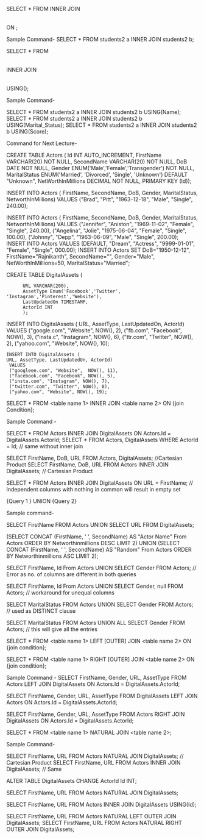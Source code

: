 SELECT *
FROM <table name1>
INNER JOIN <table name1>
ON <Join condition>;

Sample Command-
SELECT * FROM students2 a INNER JOIN students2 b;


SELECT *
FROM <table name1>
INNER JOIN <table name2>
USING(<column name>);

Sample Command-

SELECT * FROM students2 a INNER JOIN students2 b USING(Name);
SELECT * FROM students2 a INNER JOIN students2 b USING(Marital_Status);
SELECT * FROM students2 a INNER JOIN students2 b USING(Score);



Command for Next Lecture-


CREATE TABLE Actors (
Id INT AUTO_INCREMENT,
FirstName VARCHAR(20) NOT NULL,
SecondName VARCHAR(20) NOT NULL,
DoB DATE NOT NULL,
Gender ENUM('Male','Female','Transgender') NOT NULL,
MaritalStatus ENUM('Married', 'Divorced', 'Single', 'Unknown') DEFAULT "Unknown",
NetWorthInMillions DECIMAL NOT NULL,
PRIMARY KEY (Id));


INSERT INTO Actors (
FirstName, SecondName, DoB, Gender, MaritalStatus, NetworthInMillions)
VALUES ("Brad", "Pitt", "1963-12-18", "Male", "Single", 240.00);

INSERT INTO Actors (
FirstName, SecondName, DoB, Gender, MaritalStatus, NetworthInMillions)
VALUES
("Jennifer", "Aniston", "1969-11-02", "Female", "Single", 240.00),
("Angelina", "Jolie", "1975-06-04", "Female", "Single", 100.00),
("Johnny", "Depp", "1963-06-09", "Male", "Single", 200.00);
INSERT INTO Actors
VALUES (DEFAULT, "Dream", "Actress", "9999-01-01", "Female", "Single", 000.00);
INSERT INTO Actors SET DoB="1950-12-12", FirstName="Rajnikanth",
 SecondName="",  Gender="Male", NetWorthInMillions=50,  MaritalStatus="Married";




 CREATE TABLE DigitalAssets (
          
          URL VARCHAR(200),
          AssetType Enum('Facebook','Twitter', 'Instagram','Pinterest','Website'),
          LastUpdatedOn TIMESTAMP,
          ActorId INT
          );


INSERT INTO DigitalAssets (
     URL, AssetType, LastUpdatedOn, ActorId)
     VALUES
     ("google.com", "Website",  NOW(), 2),
     ("fb.com", "Facebook", NOW(), 3),
     ("insta.c", "Instagram", NOW(), 6),
     ("ttr.com", "Twitter", NOW(), 2),
     ("yahoo.com", "Website", NOW(), 10);

    INSERT INTO DigitalAssets (
    URL, AssetType, LastUpdatedOn, ActorId)
     VALUES
     ("googleee.com", "Website",  NOW(), 11),
     ("facebook.com", "Facebook", NOW(), 5),
     ("insta.com", "Instagram", NOW(), 7),
     ("twitter.com", "Twitter", NOW(), 8),
     ("yahoo.com", "Website", NOW(), 19);





SELECT *
FROM <table name 1>
INNER JOIN <table name 2>
ON {join Condition};


Sample Command -

SELECT * FROM Actors INNER JOIN DigitalAssets ON Actors.Id = DigitalAssets.ActorId;
SELECT * FROM Actors, DigitalAssets WHERE ActorId = Id; // same without inner join

 
SELECT FirstName, DoB, URL FROM Actors, DigitalAssets; //Cartesian Product
SELECT FirstName, DoB, URL FROM Actors INNER JOIN DigitalAssets; // Cartesian Product


SELECT * FROM Actors INNER JOIN DigitalAssets ON URL = FirstName; 
// Independent columns with nothing in common will result in empty set






{Query 1 }
UNION
{Query 2}

Sample command-

SELECT FirstName FROM Actors UNION SELECT URL FROM DigitalAssets;

(SELECT CONCAT (FirstName, ' ', SecondName) AS "Actor Name" From Actors ORDER BY Networthinmillions DESC LIMIT 2)
 UNION 
(SELECT CONCAT (FirstName, ' ', SecondName) AS "Random" From Actors ORDER BY Networthinmillions ASC LIMIT 2);


SELECT FirstName, Id From Actors UNION SELECT Gender FROM Actors; // Error as no. of columns are different in both queries

SELECT FirstName, Id From Actors UNION SELECT Gender, null FROM Actors;
// workaround for unequal columns


SELECT MaritalStatus FROM Actors UNION SELECT Gender FROM Actors; // used as DISTINCT clause

SELECT MaritalStatus FROM Actors UNION ALL SELECT Gender FROM Actors;
// this will give all the entries 





SELECT *
FROM <table name 1>
LEFT [OUTER] JOIN <table name 2>
ON {join condition};


SELECT *
FROM <table name 1>
RIGHT [OUTER] JOIN <table name 2>
ON {join condition};



Sample Command -
SELECT FirstName, Gender, URL, AssetType FROM Actors LEFT JOIN DigitalAssets ON Actors.Id = DigitalAssets.ActorId;

SELECT FirstName, Gender, URL, AssetType FROM DigitalAssets LEFT JOIN Actors ON Actors.Id = DigitalAssets.ActorId;


SELECT FirstName, Gender, URL, AssetType FROM Actors RIGHT JOIN DigitalAssets ON Actors.Id = DigitalAssets.ActorId;


SELECT *
FROM <table name 1>
NATURAL JOIN <table name 2>;



Sample Command-

SELECT FirstName, URL FROM Actors NATURAL JOIN DigitalAssets; // Cartesian Product
SELECT FirstName, URL FROM Actors INNER JOIN DigitalAssets; // Same

ALTER TABLE DigitalAssets CHANGE ActorId Id INT;

 SELECT FirstName, URL FROM Actors NATURAL JOIN DigitalAssets;

SELECT FirstName, URL FROM Actors INNER JOIN DigitalAssets USING(Id);


SELECT FirstName, URL FROM Actors NATURAL LEFT OUTER JOIN DigitalAssets;
SELECT FirstName, URL FROM Actors NATURAL RIGHT OUTER JOIN DigitalAssets;

